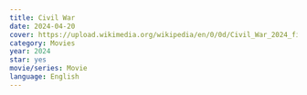 ```yaml
---
title: Civil War
date: 2024-04-20
cover: https://upload.wikimedia.org/wikipedia/en/0/0d/Civil_War_2024_film_poster.jpeg
category: Movies
year: 2024
star: yes
movie/series: Movie
language: English
---
```








